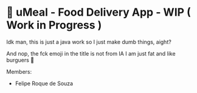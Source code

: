 # 🍔 uMeal - Food Delivery App - WIP ( Work in Progress )

Idk man, this is just a java work so I just make dumb things, aight?

And nop, the fck emoji in the title is not from IA I am just fat and like burguers 🤙

Members:
- Felipe Roque de Souza
